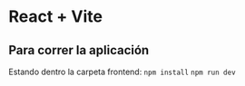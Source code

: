 # React + Vite

## Para correr la aplicación 
Estando dentro la carpeta frontend:
```npm install```
```npm run dev```
